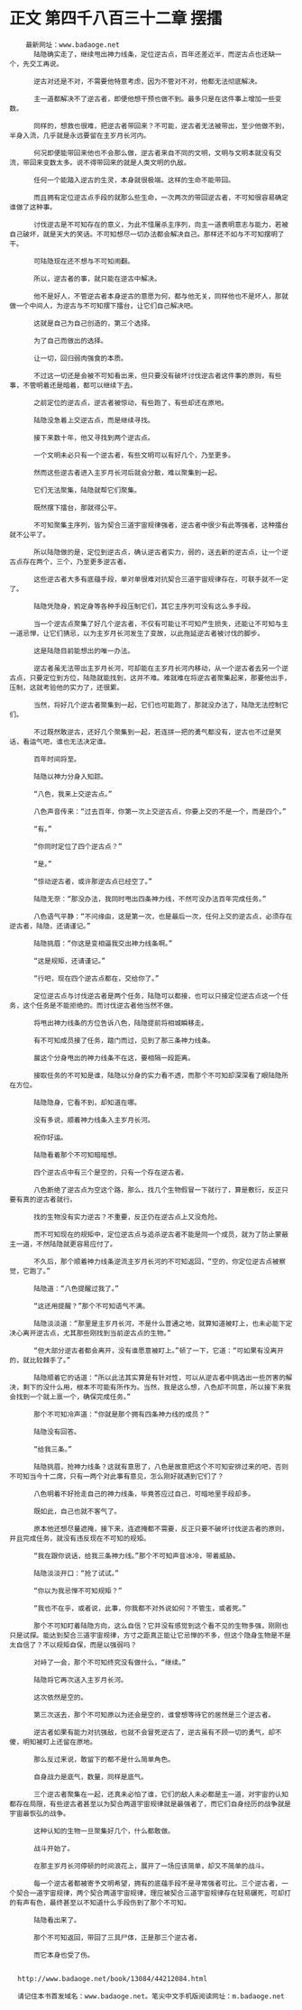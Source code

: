 # 正文 第四千八百三十二章 摆擂
        最新网址：www.badaoge.net
          陆隐确实走了，继续甩出神力线条，定位逆古点，百年还差近半，而逆古点也还缺一个，先交工再说。
      
          逆古对还是不对，不需要他特意考虑，因为不管对不对，他都无法彻底解决。
      
          主一道都解决不了逆古者，即便他想干预也做不到。最多只是在这件事上增加一些变数。
      
          同样的，想救也很难，把逆古者带回来？不可能，逆古者无法被带出，至少他做不到，半身入流，几乎就是永远要留在主岁月长河内。
      
          何况即便能带回来他也不会那么做，逆古者来自不同的文明，文明与文明本就没有交流，带回来变数太多。说不得带回来的就是人类文明的仇敌。
      
          任何一个能踏入逆古的生灵，本身就很极端。这样的生命不能带回。
      
          而且拥有定位逆古点手段的就那么些生命，一次两次的带回逆古者，不可知很容易确定谁做了这种事。
      
          讨伐逆古是不可知存在的意义，为此不惜屠杀主序列，向主一道表明意志与能力，若被自己破坏，就是天大的笑话。不可知想尽一切办法都会解决自己。那样还不如与不可知摆明了干。
      
          可陆隐现在还不想与不可知闹翻。
      
          所以，逆古者的事，就只能在逆古中解决。
      
          他不是好人，不管逆古者本身逆古的意愿为何，都与他无关，同样他也不是坏人，那就做一个中间人，为逆古与不可知摆下擂台，让它们自己解决吧。
      
          这就是自己为自己创造的，第三个选择。
      
          为了自己而做出的选择。
      
          让一切，回归弱肉强食的本质。
      
          不过这一切还是会被不可知看出来，但只要没有破坏讨伐逆古者这件事的原则，有些事，不管明着还是暗着，都可以继续下去。
      
          之前定位的逆古点，逆古者被惊动，有些跑了，有些却还在原地。
      
          陆隐没急着上交逆古点，而是继续寻找。
      
          接下来数十年，他又寻找到两个逆古点。
      
          一个文明未必只有一个逆古者，有些文明可以有好几个，乃至更多。
      
          然而这些逆古者进入主岁月长河后就会分散，难以聚集到一起。
      
          它们无法聚集，陆隐就帮它们聚集。
      
          既然摆下擂台，那就得公平。
      
          不可知聚集主序列，皆为契合三道宇宙规律强者，逆古者中很少有此等强者，这种擂台就不公平了。
      
          所以陆隐做的是，定位到逆古点，确认逆古者实力，弱的，送去新的逆古点，让一个逆古点存在两个，三个，乃至更多逆古者。
      
          这些逆古者大多有底蕴手段，单对单很难对抗契合三道宇宙规律存在，可联手就不一定了。
      
          陆隐凭隐身，鸦定身等各种手段压制它们，其它主序列可没有这么多手段。
      
          当一个逆古点聚集了好几个逆古者，不仅有可能让不可知产生损失，还能让不可知与主一道忌惮，让它们猜忌，以为主岁月长河发生了变故，以此拖延逆古者被讨伐的脚步。
      
          这是陆隐目前能想出的唯一办法。
      
          逆古者虽无法带出主岁月长河，可却能在主岁月长河内移动，从一个逆古者去另一个逆古点，只要定位到方位，陆隐就能找到，这并不难。难就难在将逆古者聚集起来，那要他出手，压制，这就考验他的实力了，还很累。
      
          当然，将好几个逆古者聚集到一起，它们也可能跑了，那就没办法了，陆隐无法控制它们。
      
          不过既然敢逆古，还好几个聚集到一起，若连拼一把的勇气都没有，逆古也不过是笑话，看运气吧，谁也无法决定谁。
      
          百年时间将至。
      
          陆隐以神力分身入知踪。
      
          “八色，我来上交逆古点。”
      
          八色声音传来：“过去百年，你第一次上交逆古点，你要上交的不是一个，而是四个。”
      
          “有。”
      
          “你同时定位了四个逆古点？”
      
          “是。”
      
          “惊动逆古者，或许那逆古点已经空了。”
      
          陆隐无奈：“那没办法，我同时甩出四条神力线，不然可没办法百年完成任务。”
      
          八色语气平静：“不问缘由，这是第一次，也是最后一次，任何上交的逆古点，必须存在逆古者，陆隐，还请谨记。”
      
          陆隐挑眉：“你这是变相逼我交出神力线条啊。”
      
          “这是规矩，还请谨记。”
      
          “行吧，现在四个逆古点都在，交给你了。”
      
          定位逆古点与讨伐逆古者是两个任务，陆隐可以都接，也可以只接定位逆古点这一个任务，这个任务是不能拒绝的。而讨伐逆古者他当然不做。
      
          将甩出神力线条的方位告诉八色，陆隐提前将相城瞬移走。
      
          有不可知成员接了任务，踏门而过，见到了那三条神力线条。
      
          晨这个分身甩出的神力线条不在这，要相隔一段距离。
      
          接取任务的不可知是谁，陆隐以分身的实力看不透，而那个不可知却深深看了眼陆隐所在方位。
      
          陆隐隐身，它看不到，却知道在哪。
      
          没有多说，顺着神力线条入主岁月长河。
      
          祝你好运。
      
          陆隐看着那个不可知暗暗想。
      
          四个逆古点中有三个是空的，只有一个存在逆古者。
      
          八色断绝了逆古点为空这个路，那么，找几个生物假冒一下就行了，算是敷衍，反正只要有真的逆古者就行。
      
          找的生物没有实力逆古？不重要，反正仍在逆古点上又没危险。
      
          而不可知现在的规矩中，定位逆古点与追杀逆古者不能是同一个成员，就为了防止蒙蔽主一道，不然陆隐就更容易应付了。
      
          不久后，那个顺着神力线条逆流主岁月长河的不可知返回，“空的，你定位逆古点被察觉，它跑了。”
      
          陆隐道：“八色提醒过我了。”
      
          “这还用提醒？”那个不可知语气不满。
      
          陆隐淡淡道：“那里是主岁月长河，不是什么普通之地，就算知道被盯上，也未必能下定决心离开逆古点，尤其那些刚找到当前逆古点的生物。”
      
          “但大部分逆古者都会离开，没有谁愿意被盯上。”顿了一下，它道：“可如果有没离开的，就比较棘手了。”
      
          陆隐顺着它的话道：“所以此法其实算是有针对性，可以从逆古者中挑选出一些厉害的解决，剩下的没什么用，根本不可能有所作为。当然，我是这么想，八色却不同意，所以接下来我会找到一个就上禀一个，确保完成任务。”
      
          那个不可知冷声道：“你就是那个拥有四条神力线的成员？”
      
          陆隐没有回答。
      
          “给我三条。”
      
          陆隐挑眉，抢神力线条？这就有意思了，八色是故意把这个不可知安排过来的吧，否则不可知当今十二席，只有一两个对此事有意见，怎么刚好就遇到它们了？
      
          八色明着不好抢走自己的神力线条，毕竟答应过自己，可暗地里手段却多。
      
          既如此，自己也就不客气了。
      
          原本他还想尽量遮掩，接下来，连遮掩都不需要，反正只要不破坏讨伐逆古者的原则，并且完成任务，就没有违反现在不可知的规矩。
      
          “我在跟你说话，给我三条神力线。”那个不可知声音冰冷，带着威胁。
      
          陆隐淡淡开口：“抢了试试。”
      
          “你以为我忌惮不可知规矩？”
      
          “我也不在乎，或者说，此事，你我都不对外说如何？不管生，或者死。”
      
          那个不可知盯着陆隐方向，这么自信？它并没有感觉到这个看不见的生物多强，刚刚也只是试探。能达到契合三道宇宙规律，方寸之距真正能让它忌惮的不多，但这个隐身生物是不是太自信了？不以规矩自保，而是以强弱吗？
      
          对峙了一会，那个不可知终究没有做什么，“继续。”
      
          陆隐将它再次送入主岁月长河。
      
          这次依然是空的。
      
          第三次送去，那个不可知原以为还会是空的，谁曾想等待它的居然是三个逆古者。
      
          逆古者如果有能力对抗强敌，也就不会冒死逆古了，逆古虽有不顾一切的勇气，却不傻，明知被盯上还留在原地。
      
          那么反过来说，敢留下的都不是什么简单角色。
      
          自身战力是底气，数量，同样是底气。
      
          三个逆古者聚集在一起，还真未必怕了谁，它们的敌人未必都是主一道，对宇宙的认知都存在局限，有些逆古者甚至以为契合两道宇宙规律就是最强者了，而它们自身经历的战争就是宇宙最恢弘的战争。
      
          这种认知的生物一旦聚集好几个，什么都敢做。
      
          战斗开始了。
      
          在那主岁月长河停顿的时间浪花上，展开了一场应该简单，却又不简单的战斗。
      
          每一个逆古者都被寄予文明希望，拥有的底蕴手段不是寻常强者可比。三个逆古者，一个契合一道宇宙规律，两个契合两道宇宙规律，理应被契合三道宇宙规律存在轻易碾死，可却打的有声有色，最终甚至以不知道什么手段伤到了那个不可知。
      
          陆隐看出来了。
      
          那个不可知返回，带回了三具尸体，正是那三个逆古者。
      
          而它本身也受了伤。
      
      
      http://www.badaoge.net/book/13084/44212084.html
      
      请记住本书首发域名：www.badaoge.net。笔尖中文手机版阅读网址：m.badaoge.net